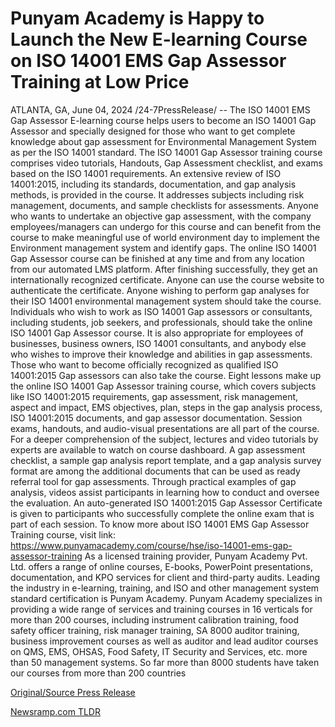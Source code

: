 # Punyam Academy is Happy to Launch the New E-learning Course on ISO 14001 EMS Gap Assessor Training at Low Price

ATLANTA, GA, June 04, 2024 /24-7PressRelease/ -- The ISO 14001 EMS Gap Assessor E-learning course helps users to become an ISO 14001 Gap Assessor and specially designed for those who want to get complete knowledge about gap assessment for Environmental Management System as per the ISO 14001 standard. The ISO 14001 Gap Assessor training course comprises video tutorials, Handouts, Gap Assessment checklist, and exams based on the ISO 14001 requirements.   An extensive review of ISO 14001:2015, including its standards, documentation, and gap analysis methods, is provided in the course. It addresses subjects including risk management, documents, and sample checklists for assessments. Anyone who wants to undertake an objective gap assessment, with the company employees/managers can undergo for this course and can benefit from the course to make meaningful use of world environment day to implement the Environment management system and identify gaps. The online ISO 14001 Gap Assessor course can be finished at any time and from any location from our automated LMS platform. After finishing successfully, they get an internationally recognized certificate. Anyone can use the course website to authenticate the certificate. Anyone wishing to perform gap analyses for their ISO 14001 environmental management system should take the course.  Individuals who wish to work as ISO 14001 Gap assessors or consultants, including students, job seekers, and professionals, should take the online ISO 14001 Gap Assessor course. It is also appropriate for employees of businesses, business owners, ISO 14001 consultants, and anybody else who wishes to improve their knowledge and abilities in gap assessments. Those who want to become officially recognized as qualified ISO 14001:2015 Gap assessors can also take the course.  Eight lessons make up the online ISO 14001 Gap Assessor training course, which covers subjects like ISO 14001:2015 requirements, gap assessment, risk management, aspect and impact, EMS objectives, plan, steps in the gap analysis process, ISO 14001:2015 documents, and gap assessor documentation. Session exams, handouts, and audio-visual presentations are all part of the course. For a deeper comprehension of the subject, lectures and video tutorials by experts are available to watch on course dashboard. A gap assessment checklist, a sample gap analysis report template, and a gap analysis survey format are among the additional documents that can be used as ready referral tool for gap assessments. Through practical examples of gap analysis, videos assist participants in learning how to conduct and oversee the evaluation. An auto-generated ISO 14001:2015 Gap Assessor Certificate is given to participants who successfully complete the online exam that is part of each session. To know more about ISO 14001 EMS Gap Assessor Training course, visit link: https://www.punyamacademy.com/course/hse/iso-14001-ems-gap-assessor-training  As a licensed training provider, Punyam Academy Pvt. Ltd. offers a range of online courses, E-books, PowerPoint presentations, documentation, and KPO services for client and third-party audits. Leading the industry in e-learning, training, and ISO and other management system standard certification is Punyam Academy. Punyam Academy specializes in providing a wide range of services and training courses in 16 verticals for more than 200 courses, including instrument calibration training, food safety officer training, risk manager training, SA 8000 auditor training, business improvement courses as well as auditor and lead auditor courses on QMS, EMS, OHSAS, Food Safety, IT Security and Services, etc. more than 50 management systems. So far more than 8000 students have taken our courses from more than 200 countries 

[Original/Source Press Release](https://www.24-7pressrelease.com/press-release/511378/punyam-academy-is-happy-to-launch-the-new-e-learning-course-on-iso-14001-ems-gap-assessor-training-at-low-price) 

[Newsramp.com TLDR](https://newsramp.com/None) 